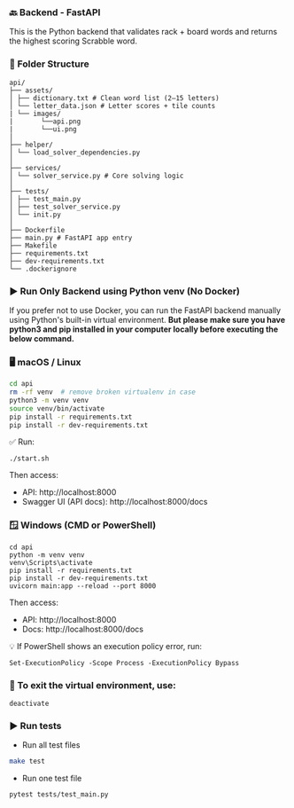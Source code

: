### 🔙 Backend - FastAPI

This is the Python backend that validates rack + board words and returns the highest scoring Scrabble word.

### 📁 Folder Structure

```
api/
├── assets/
│ ├── dictionary.txt # Clean word list (2–15 letters)
│ └── letter_data.json # Letter scores + tile counts
| └── images/
|       └──api.png
|       └──ui.png
│
├── helper/
│ └── load_solver_dependencies.py
│
├── services/
│ └── solver_service.py # Core solving logic
│
├── tests/
│ ├── test_main.py
│ ├── test_solver_service.py
│ └── init.py
│
├── Dockerfile
├── main.py # FastAPI app entry
├── Makefile
├── requirements.txt
├── dev-requirements.txt
└── .dockerignore
```

### ▶️ Run Only Backend using Python venv (No Docker)

If you prefer not to use Docker, you can run the FastAPI backend manually using Python's built-in virtual environment. **But please make sure you have python3 and pip installed in your computer locally before executing the below command.**

### 🖥️ macOS / Linux

```bash
cd api
rm -rf venv  # remove broken virtualenv in case
python3 -m venv venv
source venv/bin/activate
pip install -r requirements.txt
pip install -r dev-requirements.txt
```

✅ Run:

```
./start.sh
```

Then access:

- API: http://localhost:8000
- Swagger UI (API docs): http://localhost:8000/docs

### 🪟 Windows (CMD or PowerShell)

```
cd api
python -m venv venv
venv\Scripts\activate
pip install -r requirements.txt
pip install -r dev-requirements.txt
uvicorn main:app --reload --port 8000
```

Then access:

- API: http://localhost:8000
- Docs: http://localhost:8000/docs

💡 If PowerShell shows an execution policy error, run:

```
Set-ExecutionPolicy -Scope Process -ExecutionPolicy Bypass
```

### 🚪 To exit the virtual environment, use:

```
deactivate
```

### ▶ Run tests

- Run all test files

```bash
make test
```

- Run one test file

```
pytest tests/test_main.py
```
